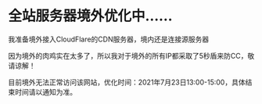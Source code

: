 全站服务器境外优化中……
=======================================

我准备境外接入CloudFlare的CDN服务器，境内还是连接源服务器

因为境外的肉鸡实在太多了，所以我对于境外的所有IP都采取了5秒盾来防CC，敬请谅解！

目前境外无法正常访问该网站，优化时间：2021年7月23日13:00-15:00，具体结束时间请以通知为准。